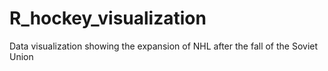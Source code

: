 # R_hockey_visualization
Data visualization showing the expansion of NHL after the fall of the Soviet Union
